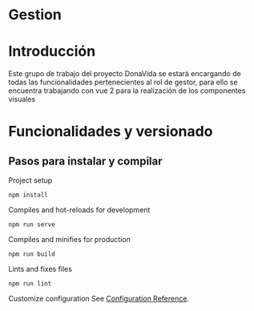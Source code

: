 # Gestion
# Introducción
Este grupo de trabajo del proyecto DonaVida se estará encargando de todas las funcionalidades pertenecientes al rol de gestor, para ello se encuentra trabajando con vue 2 para la realización de los componentes visuales
# Funcionalidades y versionado
## Pasos para instalar y compilar
Project setup
```
npm install
```

Compiles and hot-reloads for development
```
npm run serve
```

Compiles and minifies for production
```
npm run build
```

Lints and fixes files
```
npm run lint
```

Customize configuration
See [Configuration Reference](https://cli.vuejs.org/config/).

